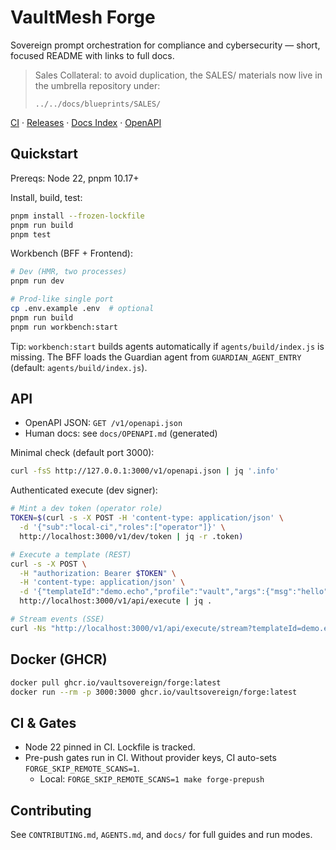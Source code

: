 # VaultMesh Forge

Sovereign prompt orchestration for compliance and cybersecurity — short, focused README with links to full docs.

> Sales Collateral: to avoid duplication, the SALES/ materials now live
> in the umbrella repository under:
>
> `../../docs/blueprints/SALES/`

[CI](.github/workflows/ci.yml) · [Releases](https://github.com/VaultSovereign/vm-forge/releases) · [Docs Index](https://doc.vaultmesh.org/) · [OpenAPI](docs/OPENAPI.md)

## Quickstart

Prereqs: Node 22, pnpm 10.17+

Install, build, test:

```bash
pnpm install --frozen-lockfile
pnpm run build
pnpm test
```

Workbench (BFF + Frontend):

```bash
# Dev (HMR, two processes)
pnpm run dev

# Prod-like single port
cp .env.example .env  # optional
pnpm run build
pnpm run workbench:start
```

Tip: `workbench:start` builds agents automatically if `agents/build/index.js` is missing. The BFF loads the Guardian agent from `GUARDIAN_AGENT_ENTRY` (default: `agents/build/index.js`).

## API

- OpenAPI JSON: `GET /v1/openapi.json`
- Human docs: see `docs/OPENAPI.md` (generated)

Minimal check (default port 3000):

```bash
curl -fsS http://127.0.0.1:3000/v1/openapi.json | jq '.info'
```

Authenticated execute (dev signer):

```bash
# Mint a dev token (operator role)
TOKEN=$(curl -s -X POST -H 'content-type: application/json' \
  -d '{"sub":"local-ci","roles":["operator"]}' \
  http://localhost:3000/v1/dev/token | jq -r .token)

# Execute a template (REST)
curl -s -X POST \
  -H "authorization: Bearer $TOKEN" \
  -H 'content-type: application/json' \
  -d '{"templateId":"demo.echo","profile":"vault","args":{"msg":"hello"}}' \
  http://localhost:3000/v1/api/execute | jq .

# Stream events (SSE)
curl -Ns "http://localhost:3000/v1/api/execute/stream?templateId=demo.echo&profile=vault&args=%7B%22msg%22%3A%22hello%22%7D"
```

## Docker (GHCR)

```bash
docker pull ghcr.io/vaultsovereign/forge:latest
docker run --rm -p 3000:3000 ghcr.io/vaultsovereign/forge:latest
```

## CI & Gates

- Node 22 pinned in CI. Lockfile is tracked.
- Pre-push gates run in CI. Without provider keys, CI auto-sets `FORGE_SKIP_REMOTE_SCANS=1`.
  - Local: `FORGE_SKIP_REMOTE_SCANS=1 make forge-prepush`

## Contributing

See `CONTRIBUTING.md`, `AGENTS.md`, and `docs/` for full guides and run modes.
